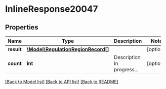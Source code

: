 # InlineResponse20047

## Properties
Name | Type | Description | Notes
------------ | ------------- | ------------- | -------------
**result** | [**\Model\RegulationRegionRecord[]**](RegulationRegionRecord.md) |  | [optional] 
**count** | **int** | Description in progress... | [optional] 

[[Back to Model list]](../README.md#documentation-for-models) [[Back to API list]](../README.md#documentation-for-api-endpoints) [[Back to README]](../README.md)


